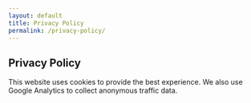 ```yaml
---
layout: default
title: Privacy Policy
permalink: /privacy-policy/
---
```


## Privacy Policy

This website uses cookies to provide the best experience. We also use Google Analytics to collect anonymous traffic data.

